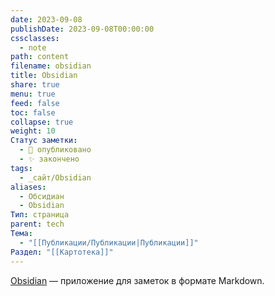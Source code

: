 ```yaml
---
date: 2023-09-08
publishDate: 2023-09-08T00:00:00
cssclasses:
  - note
path: content
filename: obsidian
title: Obsidian
share: true
menu: true
feed: false
toc: false
collapse: true
weight: 10
Статус заметки:
  - 📢 опубликовано
  - ✨ закончено
tags:
  - _сайт/Obsidian
aliases:
  - Обсидиан
  - Obsidian
Тип: страница
parent: tech
Тема:
  - "[[Публикации/Публикации|Публикации]]"
Раздел: "[[Картотека]]"
---
```


[Obsidian](https://obsidian.md/) — приложение для заметок в формате Markdown.

